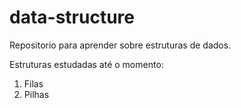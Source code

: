 # data-structure
Repositorio para aprender sobre estruturas de dados.

Estruturas estudadas até o momento:
1. Filas
2. Pilhas

